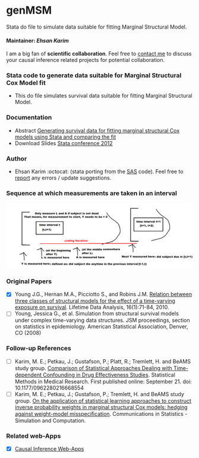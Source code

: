 # genMSM
Stata do file to simulate data suitable for fitting Marginal Structural Model.

#### Maintainer: *Ehsan Karim* 
I am a big fan of **scientific collaboration**. Feel free to [contact me](http://www.ehsankarim.com) to discuss your causal inference related projects for potential collaboration.

### Stata code to generate data suitable for Marginal Structural Cox Model fit
* This do file simulates survival data suitable for fitting Marginal Structural Model.

### Documentation
* Abstract
[Generating survival data for fitting marginal structural Cox models using Stata and comparing the fit](https://ideas.repec.org/p/boc/scon12/16.html)
* Download Slides
[Stata conference 2012](https://www.stata.com/meeting/sandiego12/materials/sd12_karim.pdf)

### Author 
* Ehsan Karim :octocat: (stata porting from the [SAS](https://cdn1.sph.harvard.edu/wp-content/uploads/sites/148/2012/10/simulate_snaftm.txt) code). Feel free to [report](http://www.ehsankarim.com/) any errors / update suggestions. 

### Sequence at which measurements are taken in an interval

![image](measurements.png)

### Original Papers
- [x] Young J.G., Hernan M.A., Picciotto S., and Robins J.M. [Relation between three classes of structural models for the effect of a time-varying exposure on survival](http://link.springer.com/article/10.1007/s10985-009-9135-3). Lifetime Data Analysis, 16(1):71-84, 2010. 
- [ ] Young, Jessica G., et al. Simulation from structural survival models under complex time-varying data structures. JSM proceedings, section on statistics in epidemiology. American Statistical Association, Denver, CO (2008)

### Follow-up References
- [ ] Karim, M. E.; Petkau, J.; Gustafson, P.; Platt, R.; Tremlett, H. and BeAMS study group. [Comparison of Statistical Approaches Dealing with Time-dependent Confounding in Drug Eﬀectiveness Studies](http://smm.sagepub.com/content/early/2016/09/21/0962280216668554.abstract). Statistical Methods in Medical Research. First published online: September 21. doi: 10.1177/0962280216668554
- [ ] Karim, M. E.; Petkau, J.; Gustafson, P.; Tremlett, H. and BeAMS study group. [On the application of statistical learning approaches to construct inverse probability weights in marginal structural Cox models: hedging against weight-model misspeciﬁcation](http://www.tandfonline.com/toc/lssp20/current). Communications in Statistics - Simulation and Computation.

### Related web-Apps
- [x] [Causal Inference Web-Apps](http://www.ehsankarim.com/software/webapps)
